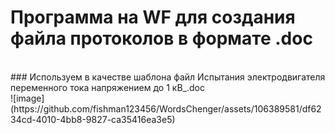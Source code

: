 # Программа на WF для создания файла протоколов в формате .doc
<br>
### Используем в качестве шаблона файл  Испытания электродвигателя переменного тока напряжением до 1 кВ_.doc
<br>
![image](https://github.com/fishman123456/WordsChenger/assets/106389581/df6234cd-4010-4bb8-9827-ca35416ea3e5)


